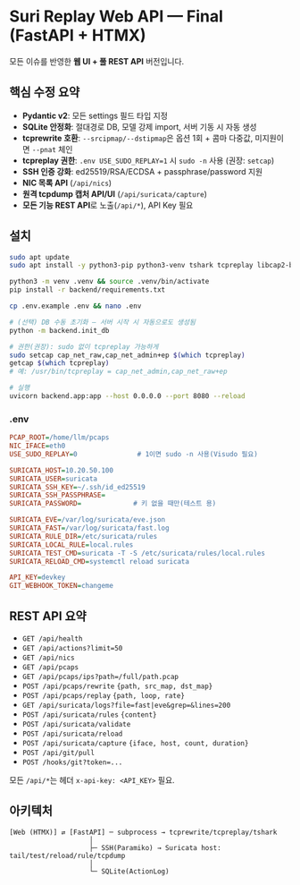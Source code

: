 # Suri Replay Web API — Final (FastAPI + HTMX)

모든 이슈를 반영한 **웹 UI + 풀 REST API** 버전입니다.

## 핵심 수정 요약
- **Pydantic v2**: 모든 settings 필드 타입 지정
- **SQLite 안정화**: 절대경로 DB, 모델 강제 import, 서버 기동 시 자동 생성
- **tcprewrite 호환**: `--srcipmap/--dstipmap`은 옵션 1회 + 콤마 다중값, 미지원이면 `--pnat` 체인
- **tcpreplay 권한**: `.env USE_SUDO_REPLAY=1` 시 `sudo -n` 사용 (권장: `setcap`)
- **SSH 인증 강화**: ed25519/RSA/ECDSA + passphrase/password 지원
- **NIC 목록 API** (`/api/nics`)
- **원격 tcpdump 캡처 API/UI** (`/api/suricata/capture`)
- **모든 기능 REST API**로 노출(`/api/*`), API Key 필요

## 설치
```bash
sudo apt update
sudo apt install -y python3-pip python3-venv tshark tcpreplay libcap2-bin

python3 -m venv .venv && source .venv/bin/activate
pip install -r backend/requirements.txt

cp .env.example .env && nano .env

# (선택) DB 수동 초기화 — 서버 시작 시 자동으로도 생성됨
python -m backend.init_db

# 권한(권장): sudo 없이 tcpreplay 가능하게
sudo setcap cap_net_raw,cap_net_admin+ep $(which tcpreplay)
getcap $(which tcpreplay)
# 예: /usr/bin/tcpreplay = cap_net_admin,cap_net_raw+ep

# 실행
uvicorn backend.app:app --host 0.0.0.0 --port 8080 --reload
```

### .env
```ini
PCAP_ROOT=/home/llm/pcaps
NIC_IFACE=eth0
USE_SUDO_REPLAY=0               # 1이면 sudo -n 사용(Visudo 필요)

SURICATA_HOST=10.20.50.100
SURICATA_USER=suricata
SURICATA_SSH_KEY=~/.ssh/id_ed25519
SURICATA_SSH_PASSPHRASE=
SURICATA_PASSWORD=             # 키 없을 때만(테스트 용)

SURICATA_EVE=/var/log/suricata/eve.json
SURICATA_FAST=/var/log/suricata/fast.log
SURICATA_RULE_DIR=/etc/suricata/rules
SURICATA_LOCAL_RULE=local.rules
SURICATA_TEST_CMD=suricata -T -S /etc/suricata/rules/local.rules
SURICATA_RELOAD_CMD=systemctl reload suricata

API_KEY=devkey
GIT_WEBHOOK_TOKEN=changeme
```

## REST API 요약
- `GET /api/health`
- `GET /api/actions?limit=50`
- `GET /api/nics`
- `GET /api/pcaps`
- `GET /api/pcaps/ips?path=/full/path.pcap`
- `POST /api/pcaps/rewrite` `{path, src_map, dst_map}`
- `POST /api/pcaps/replay` `{path, loop, rate}`
- `GET /api/suricata/logs?file=fast|eve&grep=&lines=200`
- `POST /api/suricata/rules` `{content}`
- `POST /api/suricata/validate`
- `POST /api/suricata/reload`
- `POST /api/suricata/capture` `{iface, host, count, duration}`
- `POST /api/git/pull`
- `POST /hooks/git?token=...`

모든 `/api/*`는 헤더 `x-api-key: <API_KEY>` 필요.

## 아키텍처
```
[Web (HTMX)] ⇄ [FastAPI] ─ subprocess → tcprewrite/tcpreplay/tshark
                    │
                    ├─ SSH(Paramiko) → Suricata host: tail/test/reload/rule/tcpdump
                    │
                    └─ SQLite(ActionLog)
```

